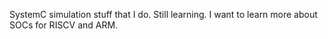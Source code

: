 SystemC simulation stuff that I do. Still learning. I want to learn more about SOCs for RISCV and ARM. 
